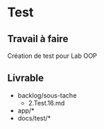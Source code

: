 # Test

## Travail à faire

Création de test pour Lab OOP

## Livrable

- backlog/sous-tache
  - 2.Test.16.md
- app/*
- docs/test/*

